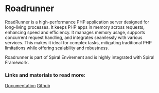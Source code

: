 # Roadrunner

RoadRunner is a high-performance PHP application server designed for long-living processes. It keeps PHP apps in memory across requests, enhancing speed and efficiency. It manages memory usage, supports concurrent request handling, and integrates seamlessly with various services. This makes it ideal for complex tasks, mitigating traditional PHP limitations while offering scalability and robustness.

Roadrunner is part of Spiral Envirement and is highly integrated with Spiral Framework.

### Links and materials to read more:
[Documentation](https://roadrunner.dev/docs)
[Github](https://github.com/roadrunner-server/roadrunner)